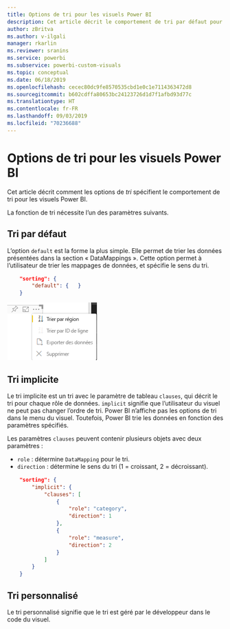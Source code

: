 ```yaml
---
title: Options de tri pour les visuels Power BI
description: Cet article décrit le comportement de tri par défaut pour les visuels Power BI.
author: zBritva
ms.author: v-ilgali
manager: rkarlin
ms.reviewer: sranins
ms.service: powerbi
ms.subservice: powerbi-custom-visuals
ms.topic: conceptual
ms.date: 06/18/2019
ms.openlocfilehash: cecec80dc9fe8570535cbd1e0c1e7114363472d8
ms.sourcegitcommit: b602cdffa80653bc24123726d1d7f1afbd93d77c
ms.translationtype: HT
ms.contentlocale: fr-FR
ms.lasthandoff: 09/03/2019
ms.locfileid: "70236688"
---
```

# <a name="sorting-options-for-power-bi-visuals"></a>Options de tri pour les visuels Power BI

Cet article décrit comment les options de *tri* spécifient le comportement de tri pour les visuels Power BI. 

La fonction de tri nécessite l’un des paramètres suivants.

## <a name="default-sorting"></a>Tri par défaut

L’option `default` est la forme la plus simple. Elle permet de trier les données présentées dans la section « DataMappings ». Cette option permet à l’utilisateur de trier les mappages de données, et spécifie le sens du tri.

```json
    "sorting": {
        "default": {   }
    }
```

![Options de tri dans le menu contextuel](./media/sorting.png)

## <a name="implicit-sorting"></a>Tri implicite

Le tri implicite est un tri avec le paramètre de tableau `clauses`, qui décrit le tri pour chaque rôle de données. `implicit` signifie que l’utilisateur du visuel ne peut pas changer l’ordre de tri. Power BI n’affiche pas les options de tri dans le menu du visuel. Toutefois, Power BI trie les données en fonction des paramètres spécifiés.

Les paramètres `clauses` peuvent contenir plusieurs objets avec deux paramètres :

- `role` : détermine `DataMapping` pour le tri.
- `direction` : détermine le sens du tri (1 = croissant, 2 = décroissant).

```json
    "sorting": {
        "implicit": {
            "clauses": [
                {
                    "role": "category",
                    "direction": 1
                },
                {
                    "role": "measure",
                    "direction": 2
                }
            ]
        }
    }
```

## <a name="custom-sorting"></a>Tri personnalisé

Le tri personnalisé signifie que le tri est géré par le développeur dans le code du visuel.
